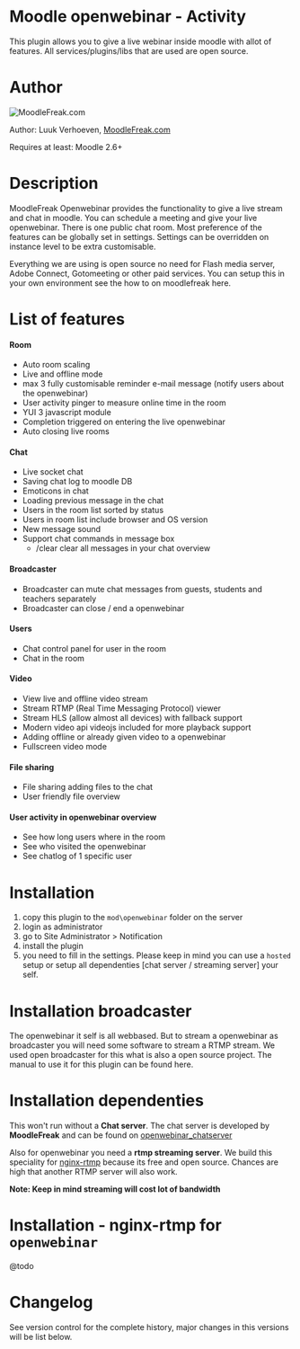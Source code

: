 Moodle openwebinar - Activity
====================
This plugin allows you to give a live webinar inside moodle with allot of features. All services/plugins/libs that are used are open source. 

Author
====================
![MoodleFreak.com](http://moodlefreak.com/logo_small.png)

Author: Luuk Verhoeven, [MoodleFreak.com](http://www.moodlefreak.com/)

Requires at least: Moodle 2.6+

Description
====================
MoodleFreak Openwebinar provides the functionality to give a live stream and chat in moodle. You can schedule a meeting and give your live openwebinar. There is one public chat room.
Most preference of the features can be globally set in settings. Settings can be overridden on instance level to be extra customisable. 

Everything we are using is open source no need for Flash media server, Adobe Connect, Gotomeeting or other paid services. You can setup this in your own environment see the how to on moodlefreak here. 

List of features
====================

#### Room
  - Auto room scaling
  - Live and offline mode 
  - max 3 fully customisable reminder e-mail message (notify users about the openwebinar)
  - User activity pinger to measure online time in the room
  - YUI 3 javascript module
  - Completion triggered on entering the live openwebinar
  - Auto closing live rooms
  
#### Chat
  - Live socket chat
  - Saving chat log to moodle DB
  - Emoticons in chat
  - Loading previous message in the chat
  - Users in the room list sorted by status
  - Users in room list include browser and OS version
  - New message sound
  - Support chat commands in message box 
    - /clear  clear all messages in your chat overview

#### Broadcaster
  - Broadcaster can mute chat messages from guests, students and teachers separately
  - Broadcaster can close / end a openwebinar

#### Users
  - Chat control panel for user in the room
  - Chat in the room

#### Video
  - View live and offline video stream
  - Stream RTMP (Real Time Messaging Protocol) viewer
  - Stream HLS (allow almost all devices) with fallback support
  - Modern video api videojs included for more playback support
  - Adding offline or already given video to a openwebinar
  - Fullscreen video mode

#### File sharing
  - File sharing adding files to the chat
  - User friendly file overview

#### User activity in openwebinar overview
  - See how long users where in the room
  - See who visited the openwebinar
  - See chatlog of 1 specific user

Installation
====================
1.  copy this plugin to the `mod\openwebinar` folder on the server
2.  login as administrator
3.  go to Site Administrator > Notification
4.  install the plugin
5.  you need to fill in the settings. Please keep in mind you can use a `hosted` setup or setup all dependenties [chat server / streaming server] your self.

Installation broadcaster
====================
The openwebinar it self is all webbased. But to stream a openwebinar as broadcaster you will need some software to stream a RTMP stream. 
We used open broadcaster for this what is also a open source project. The manual to use it for this plugin can be found here.

Installation dependenties
====================
This won't run without a **Chat server**. The chat server is developed by **MoodleFreak** and can be found on [openwebinar_chatserver](https://github.com/MoodleFreak/openwebinar_chatserver)

Also for openwebinar you need a **rtmp streaming server**. We build this speciality for [nginx-rtmp](https://github.com/arut/nginx-rtmp-module) because its free and open source. Chances are high that another RTMP server will also work. 

**Note: Keep in mind streaming will cost lot of bandwidth** 

Installation - nginx-rtmp for `openwebinar`
====================
@todo

Changelog
====================

See version control for the complete history, major changes in this versions will be list below.